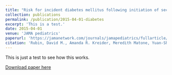 ```yaml
---
title: "Risk for incident diabetes mellitus following initiation of second-generation antipsychotics among Medicaid-enrolled youths"
collection: publications
permalink: /publication/2015-04-01-diabetes
excerpt: 'This is a test.'
date: 2015-04-01
venue: 'JAMA pediatrics'
paperurl: 'https://jamanetwork.com/journals/jamapediatrics/fullarticle/2214049'
citation: 'Rubin, David M., Amanda R. Kreider, Meredith Matone, Yuan-Shung Huang, Chris Feudtner, Michelle E. Ross, and A. Russell Localio. 2015. &quot;Risk for Incident Diabetes Mellitus Following Initiation of Second-Generation Antipsychotics among Medicaid-Enrolled Youths.&quot; <i>JAMA Pediatrics</i> 169 (4): e150285.'
---
```


This is just a test to see how this works.

[Download paper here](https://jamanetwork.com/journals/jamapediatrics/fullarticle/2214049)

